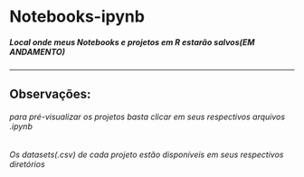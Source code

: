 # Notebooks-ipynb
##### Local onde meus Notebooks e projetos em R estarão salvos(EM ANDAMENTO)
***

## Observações:
###### para pré-visualizar os projetos basta clicar em seus respectivos arquivos .ipynb
###### Os datasets(.csv) de cada projeto estão disponíveis em seus respectivos diretórios

